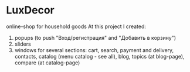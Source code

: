 # LuxDecor
online-shop for household goods
At this project I created: 
1. popups (to push "Вход/регистрация" and "Добавить в корзину")
2. sliders
3. windows for several sections: cart, search, payment and delivery, contacts, catalog (menu catalog - see all), blog, topics (at blog-page), compare (at catalog-page)
